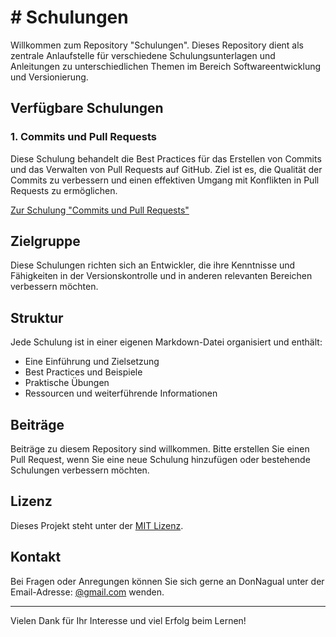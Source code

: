 # # Schulungen

Willkommen zum Repository "Schulungen". Dieses Repository dient als zentrale Anlaufstelle für verschiedene Schulungsunterlagen und Anleitungen zu unterschiedlichen Themen im Bereich Softwareentwicklung und Versionierung.

## Verfügbare Schulungen

### 1. Commits und Pull Requests

Diese Schulung behandelt die Best Practices für das Erstellen von Commits und das Verwalten von Pull Requests auf GitHub. Ziel ist es, die Qualität der Commits zu verbessern und einen effektiven Umgang mit Konflikten in Pull Requests zu ermöglichen.

[Zur Schulung "Commits und Pull Requests"](/Unterlagen/Commits-and-Pull-Requests.md)

## Zielgruppe

Diese Schulungen richten sich an Entwickler, die ihre Kenntnisse und Fähigkeiten in der Versionskontrolle und in anderen relevanten Bereichen verbessern möchten.

## Struktur

Jede Schulung ist in einer eigenen Markdown-Datei organisiert und enthält:

- Eine Einführung und Zielsetzung
- Best Practices und Beispiele
- Praktische Übungen
- Ressourcen und weiterführende Informationen

## Beiträge

Beiträge zu diesem Repository sind willkommen. Bitte erstellen Sie einen Pull Request, wenn Sie eine neue Schulung hinzufügen oder bestehende Schulungen verbessern möchten.

## Lizenz

Dieses Projekt steht unter der [MIT Lizenz](/LICENSE).

## Kontakt

Bei Fragen oder Anregungen können Sie sich gerne an DonNagual unter der Email-Adresse: [@gmail.com](@gamil.com) wenden.

---

Vielen Dank für Ihr Interesse und viel Erfolg beim Lernen!
